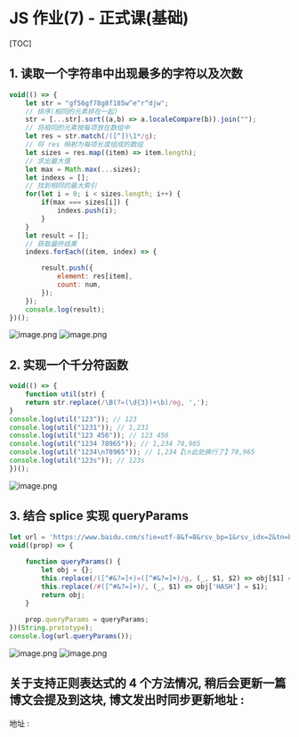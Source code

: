 # JS 作业(7) - 正式课(基础)

[TOC]

## 1. 读取一个字符串中出现最多的字符以及次数
```javascript
void(() => {
	let str = "gf56gf78g8f185w^e^r^djw";
	// 排序(相同的元素排在一起)
    str = [...str].sort((a,b) => a.localeCompare(b)).join("");
    // 将相同的元素按每项放在数组中
    let res = str.match(/([^])\1*/g);
    // 将 res 映射为每项长度组成的数组
    let sizes = res.map((item) => item.length);
    // 求出最大值
    let max = Math.max(...sizes);
    let indexs = [];
    // 找到相同的最大索引
    for(let i = 0; i < sizes.length; i++) {
        if(max === sizes[i]) {
            indexs.push(i);
        }
    }
    let result = [];
    // 获取最终结果
    indexs.forEach((item, index) => {

        result.push({
            element: res[item],
            count: num,
        });
    });
    console.log(result);
})();
```
![image.png](https://upload-images.jianshu.io/upload_images/16761151-c8a326b2922861fe.png?imageMogr2/auto-orient/strip%7CimageView2/2/w/1240)
![image.png](https://upload-images.jianshu.io/upload_images/16761151-b816df4495f651a9.png?imageMogr2/auto-orient/strip%7CimageView2/2/w/1240)
## 2. 实现一个千分符函数
```javascript
void(() => {
	function util(str) {
	return str.replace(/\B(?=(\d{3})+\b)/mg, ',');
}
console.log(util("123")); // 123
console.log(util("1231")); // 1,231
console.log(util("123 456")); // 123 456
console.log(util("1234 78965")); // 1,234 78,965
console.log(util("1234\n78965")); // 1,234【\n此处换行了】78,965
console.log(util("123s")); // 123s
})();
```
![image.png](https://upload-images.jianshu.io/upload_images/16761151-63c177d49d356db1.png?imageMogr2/auto-orient/strip%7CimageView2/2/w/1240)
## 3. 结合 splice 实现 queryParams
```javascript
let url = 'https://www.baidu.com/s?ie=utf-8&f=8&rsv_bp=1&rsv_idx=2&tn=baiduhome_pg&wd=%22The%20apple%20is%20red%20!%22.replace(%2C%20)&rsv_spt=1&oq=%25E6%25AD%25A3%25E5%2588%2599%25E5%258C%25B9%25E9%2585%258D%252016%2520%25E8%25BF%259B%25E5%2588%25B6%25E9%25A2%259C%25E8%2589%25B2&rsv_pq=93149ff2000acb15&rsv_t=503d7jBJOz1VH7dJGaVX2g2gq3ufvn3HPGdK21yfoXohSTRdwhjr%2FxXQ0rVjO2EftNC9&rqlang=cn&rsv_enter=1&rsv_dl=tb&rsv_sug3=3&rsv_sug1=1&rsv_sug7=001&rsv_n=2&rsv_sug2=0&inputT=1665964&rsv_sug4=1666347&rsv_sug=9#id';
void((prop) => {
	
	function queryParams() {
		let obj = {};
		this.replace(/([^#&?=]+)=([^#&?=]+)/g, (_, $1, $2) => obj[$1] = $2);
		this.replace(/#([^#&?=]+)/, (_, $1) => obj['HASH'] = $1);
		return obj;
	}
	
	prop.queryParams = queryParams;
})(String.prototype);
console.log(url.queryParams());
```
![image.png](https://upload-images.jianshu.io/upload_images/16761151-19e9c0573b16ab6f.png?imageMogr2/auto-orient/strip%7CimageView2/2/w/1240)
![image.png](https://upload-images.jianshu.io/upload_images/16761151-e1e03872f67c8fa7.png?imageMogr2/auto-orient/strip%7CimageView2/2/w/1240)

## 关于支持正则表达式的 4 个方法情况, 稍后会更新一篇博文会提及到这块, 博文发出时同步更新地址 :
地址 : 

